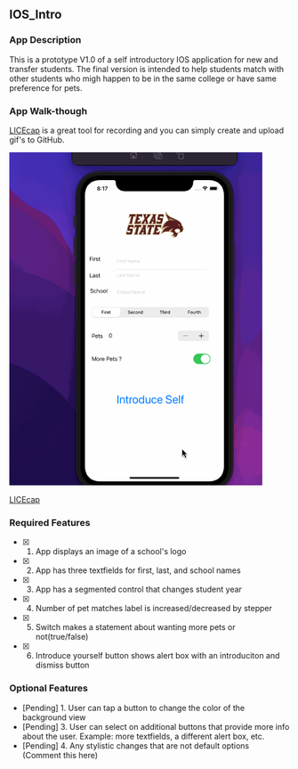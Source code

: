 ## IOS_Intro

### App Description

This is a prototype V1.0 of a self introductory IOS application for new and transfer students. The final version is intended to help students match with other students who migh happen to be in the same college or have same preference for pets.

### App Walk-though

[LICEcap](https://www.cockos.com/licecap/) is a great tool for recording and you can simply create and upload gif's to GitHub.

<img src='https://github.com/RotimiOlarry/IOS_App/blob/main/Ios_App.gif' title='Video Walkthrough' width='' alt='Video Walkthrough' />

[LICEcap](https://www.cockos.com/licecap/)


### Required Features

- [x] 1. App displays an image of a school's logo
- [x] 2. App has three textfields for first, last, and school names
- [x] 3. App has a segmented control that changes student year
- [x] 4. Number of pet matches label is increased/decreased by stepper
- [x] 5. Switch makes a statement about wanting more pets or not(true/false) 
- [x] 6. Introduce yourself button shows alert box with an introduciton and dismiss button

### Optional Features

- [Pending] 1. User can tap a button to change the color of the background view
- [Pending] 3. User can select on additional buttons that provide more info about the user. Example: more textfields, a different alert box, etc.
- [Pending] 4. Any stylistic changes that are not default options (Comment this here)